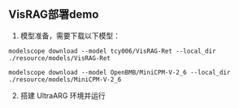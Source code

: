 ## VisRAG部署demo

1. 模型准备，需要下载以下模型：

```
modelscope download --model tcy006/VisRAG-Ret --local_dir ./resource/models/VisRAG-Ret 

modelscope download --model OpenBMB/MiniCPM-V-2_6 --local_dir ./resource/models/MiniCPM-V-2_6
```

2. 搭建 UltraARG 环境并运行
